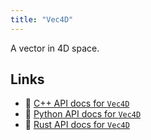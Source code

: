 ```yaml
---
title: "Vec4D"
---
```


A vector in 4D space.


## Links
 * 🌊 [C++ API docs for `Vec4D`](https://ref.rerun.io/docs/cpp/stable/structrerun_1_1datatypes_1_1Vec4D.html)
 * 🐍 [Python API docs for `Vec4D`](https://ref.rerun.io/docs/python/stable/common/datatypes#rerun.datatypes.Vec4D)
 * 🦀 [Rust API docs for `Vec4D`](https://docs.rs/rerun/latest/rerun/datatypes/struct.Vec4D.html)


